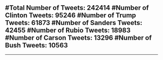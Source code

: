 #Total Number of Tweets: 242414 
#Number of Clinton Tweets: 95246
#Number of Trump Tweets: 61873
#Number of Sanders Tweets: 42455
#Number of Rubio Tweets: 18983
#Number of Carson Tweets: 13296
#Number of Bush Tweets: 10563
---
---

